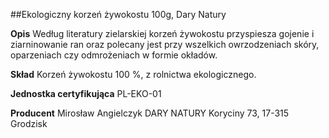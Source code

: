 ##Ekologiczny korzeń żywokostu 100g, Dary Natury

**Opis** Według literatury zielarskiej korzeń żywokostu przyspiesza gojenie i ziarninowanie ran oraz polecany jest przy wszelkich owrzodzeniach skóry, oparzeniach czy odmrożeniach w formie okładów. 

**Skład** Korzeń żywokostu 100 %, z rolnictwa ekologicznego.

**Jednostka certyfikująca** PL-EKO-01

**Producent** Mirosław Angielczyk DARY NATURY
Koryciny 73, 17-315 Grodzisk
